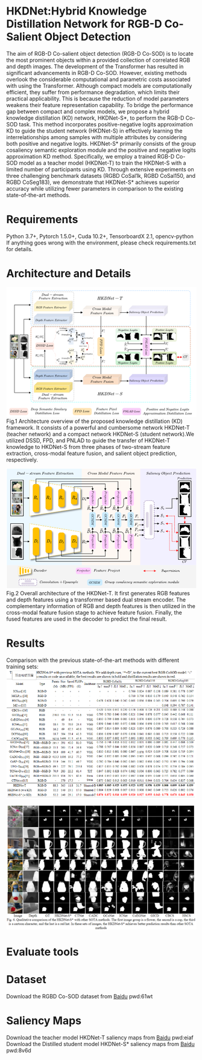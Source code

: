 # HKDNet:Hybrid Knowledge Distillation Network for RGB-D Co-Salient Object Detection
The aim of RGB-D Co-salient object detection (RGB-D Co-SOD) is to locate the most prominent objects within a provided collection of correlated RGB and depth images. The development of the Transformer has resulted in significant advancements in RGB-D Co-SOD. However, existing methods overlook the considerable computational and parametric costs associated with using the Transformer. Although compact models are computationally efficient, they suffer from performance degradation, which limits their practical applicability. This is because the reduction of model parameters weakens their feature representation capability. To bridge the performance gap between compact and complex models, we propose a hybrid knowledge distillation (KD) network, HKDNet-S*, to perform the RGB-D Co-SOD task. This method incorporates positive-negative logits approximation KD to guide the student network (HKDNet-S) in effectively learning the interrelationships among samples with multiple attributes by considering both positive and negative logits. HKDNet-S* primarily consists of the group cosaliency semantic exploration module and the positive and negative logits approximation KD method. Specifically, we employ a trained RGB-D Co-SOD model as a teacher model (HKDNet-T) to train the HKDNet-S with a limited number of participants using KD. Through extensive experiments on three challenging benchmark datasets (RGBD CoSal1k, RGBD CoSal150, and RGBD CoSeg183), we demonstrate that HKDNet-S* achieves superior accuracy while utilizing fewer parameters in comparison to the existing state-of-the-art methods.
# Requirements
Python 3.7+, Pytorch 1.5.0+, Cuda 10.2+, TensorboardX 2.1, opencv-python If anything goes wrong with the environment, please check requirements.txt for details.
# Architecture and Details
![image](https://github.com/TzP2024/HKDNet/blob/main/fig/HKDNet-S.png)
Fig.1 Architecture overview of the proposed knowledge distillation (KD) framework. It consists of a powerful and cumbersome network HKDNet-T (teacher network) and a compact network HKDNet-S (student network).We utilized DSSD, FPD, and PNLAD to guide the transfer of HKDNet-T knowledge to HKDNet-S from three phases of two-stream feature extraction, cross-modal feature fusion, and salient object prediction, respectively.

![image](https://github.com/TzP2024/HKDNet/blob/main/fig/HKDNet.png)
Fig.2 Overall architecture of the HKDNet-T. It first generates RGB features  and depth features using a transformer based dual stream encoder. The complementary information of RGB and depth features is then utilized in the cross-modal feature fusion stage to achieve feature fusion. Finally, the fused features are used in the decoder to predict the final result.


# Results
Comparison with the previous state-of-the-art methods with different training sets:
![image](https://github.com/TzP2024/HKDNet/blob/main/fig/table.png)

![image](https://github.com/TzP2024/HKDNet/blob/main/fig/fig.png)

# Evaluate tools

# Dataset
Download the RGBD Co-SOD dataset from [Baidu](https://pan.baidu.com/s/1HOVfAk65FHoJn-ftTHozfA?pwd=61wt) pwd:61wt

# Saliency Maps
Download the teacher model HKDNet-T saliency maps from [Baidu](https://pan.baidu.com/s/1QPjb1iNBZx5y7XWJUYKrLg?pwd=eiaf) pwd:eiaf  
Download the Distilled student model HKDNet-S* saliency maps from [Baidu](https://pan.baidu.com/s/1zORjYzB-NqP_BvDuV6Dy2g?pwd=8v6d) pwd:8v6d
